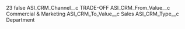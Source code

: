 <?xml version="1.0" encoding="UTF-8"?>
<CustomMetadata xmlns="http://soap.sforce.com/2006/04/metadata" xmlns:xsi="http://www.w3.org/2001/XMLSchema-instance" xmlns:xsd="http://www.w3.org/2001/XMLSchema">
    <label>23</label>
    <protected>false</protected>
    <values>
        <field>ASI_CRM_Channel__c</field>
        <value xsi:type="xsd:string">TRADE-OFF</value>
    </values>
    <values>
        <field>ASI_CRM_From_Value__c</field>
        <value xsi:type="xsd:string">Commercial &amp; Marketing</value>
    </values>
    <values>
        <field>ASI_CRM_To_Value__c</field>
        <value xsi:type="xsd:string">Sales</value>
    </values>
    <values>
        <field>ASI_CRM_Type__c</field>
        <value xsi:type="xsd:string">Department</value>
    </values>
</CustomMetadata>
